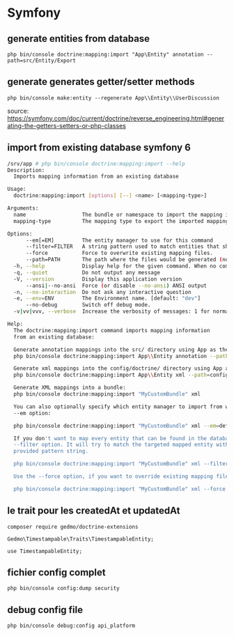 # Symfony

## generate entities from database

`php bin/console doctrine:mapping:import "App\Entity" annotation --path=src/Entity/Export`

## generate generates getter/setter methods

`php bin/console make:entity --regenerate App\\Entity\\UserDiscussion`

source: https://symfony.com/doc/current/doctrine/reverse_engineering.html#generating-the-getters-setters-or-php-classes

## import from existing database symfony 6
```bash
/srv/app # php bin/console doctrine:mapping:import --help
Description:
  Imports mapping information from an existing database

Usage:
  doctrine:mapping:import [options] [--] <name> [<mapping-type>]

Arguments:
  name                  The bundle or namespace to import the mapping information to
  mapping-type          The mapping type to export the imported mapping information to

Options:
      --em[=EM]         The entity manager to use for this command
      --filter=FILTER   A string pattern used to match entities that should be mapped. (multiple values allowed)
      --force           Force to overwrite existing mapping files.
      --path=PATH       The path where the files would be generated (not used when a bundle is passed).
  -h, --help            Display help for the given command. When no command is given display help for the list command
  -q, --quiet           Do not output any message
  -V, --version         Display this application version
      --ansi|--no-ansi  Force (or disable --no-ansi) ANSI output
  -n, --no-interaction  Do not ask any interactive question
  -e, --env=ENV         The Environment name. [default: "dev"]
      --no-debug        Switch off debug mode.
  -v|vv|vvv, --verbose  Increase the verbosity of messages: 1 for normal output, 2 for more verbose output and 3 for debug

Help:
  The doctrine:mapping:import command imports mapping information
  from an existing database:

  Generate annotation mappings into the src/ directory using App as the namespace:
  php bin/console doctrine:mapping:import App\\Entity annotation --path=src/Entity

  Generate xml mappings into the config/doctrine/ directory using App as the namespace:
  php bin/console doctrine:mapping:import App\\Entity xml --path=config/doctrine

  Generate XML mappings into a bundle:
  php bin/console doctrine:mapping:import "MyCustomBundle" xml

  You can also optionally specify which entity manager to import from with the
  --em option:

  php bin/console doctrine:mapping:import "MyCustomBundle" xml --em=default

  If you don't want to map every entity that can be found in the database, use the
  --filter option. It will try to match the targeted mapped entity with the
  provided pattern string.

  php bin/console doctrine:mapping:import "MyCustomBundle" xml --filter=MyMatchedEntity

  Use the --force option, if you want to override existing mapping files:

  php bin/console doctrine:mapping:import "MyCustomBundle" xml --force

```

## le trait pour les createdAt et updatedAt

`composer require gedmo/doctrine-extensions`

```
Gedmo\Timestampable\Traits\TimestampableEntity;

use TimestampableEntity;
```

## fichier config complet

`php bin/console config:dump security`

## debug config file

`php bin/console debug:config api_platform`
